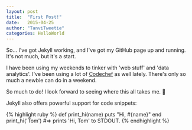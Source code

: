 ```yaml
---
layout: post
title:  "First Post!"
date:   2015-04-25
author: "TanviTweetie"
categories: HelloWorld
---
```

So... I've got Jekyll working, and I've got my GitHub page up and running.
It's not much, but it's a start.

I have been using my weekends to tinker with 'web stuff' and 'data analytics'. I've been using a lot of [Codechef][static-showdown] as well lately. There's only so much a newbie can do in a weekend.

So much to do! I look forward to seeing where this all takes me. :tada:

Jekyll also offers powerful support for code snippets:

{% highlight ruby %}
def print_hi(name)
  puts "Hi, #{name}"
end
print_hi('Tom')
#=> prints 'Hi, Tom' to STDOUT.
{% endhighlight %}

[static-showdown]: https://www.codechef.com/users/hautegeek

